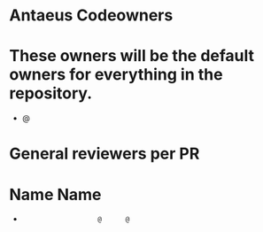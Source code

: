# Antaeus Codeowners

# These owners will be the default owners for everything in the repository.
* @

# General reviewers per PR
#                        Name   Name          
*                        @      @  